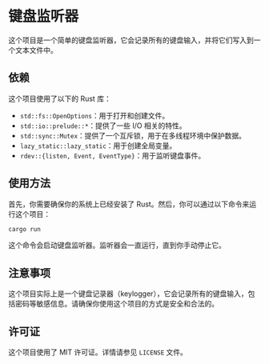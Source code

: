 # 键盘监听器

这个项目是一个简单的键盘监听器，它会记录所有的键盘输入，并将它们写入到一个文本文件中。

## 依赖

这个项目使用了以下的 Rust 库：

- `std::fs::OpenOptions`：用于打开和创建文件。
- `std::io::prelude::*`：提供了一些 I/O 相关的特性。
- `std::sync::Mutex`：提供了一个互斥锁，用于在多线程环境中保护数据。
- `lazy_static::lazy_static`：用于创建全局变量。
- `rdev::{listen, Event, EventType}`：用于监听键盘事件。

## 使用方法

首先，你需要确保你的系统上已经安装了 Rust。然后，你可以通过以下命令来运行这个项目：

```bash
cargo run
```

这个命令会启动键盘监听器。监听器会一直运行，直到你手动停止它。

## 注意事项

这个项目实际上是一个键盘记录器（keylogger），它会记录所有的键盘输入，包括密码等敏感信息。请确保你使用这个项目的方式是安全和合法的。

## 许可证

这个项目使用了 MIT 许可证。详情请参见 `LICENSE` 文件。